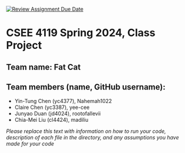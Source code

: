 [![Review Assignment Due Date](https://classroom.github.com/assets/deadline-readme-button-24ddc0f5d75046c5622901739e7c5dd533143b0c8e959d652212380cedb1ea36.svg)](https://classroom.github.com/a/-Lgd7v9y)
# CSEE 4119 Spring 2024, Class Project
## Team name: Fat Cat
## Team members (name, GitHub username):
- Yin-Tung Chen (yc4377), Nahemah1022
- Claire Chen (yc3387), yee-cee
- Junyao Duan (jd4024), rootofallevii
- Chia-Mei Liu (cl4424), madiliu 

*Please replace this text with information on how to run your code, description of each file in the directory, and any assumptions you have made for your code*